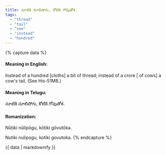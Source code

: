 ```yaml
---
title: నూటికి నూలిపోగు, కోటికి గోవుతోక.
tags:
  - "thread"
  - "tail"
  - "see"
  - "instead"
  - "hundred"
---
```


{% capture data %}
#### Meaning in English:
Instead of a hundred [cloths] a bit of thread; instead of a crore [ of cows] a cow's tail.
(See His-51MB.)

#### Meaning in Telugu:
నూటికి నూలిపోగు, కోటికి గోవుతోక.

#### Romanization:
Nūṭiki nūlipōgu, kōṭiki gōvutōka.

Nutiki nulipogu, kotiki govutoka.
{% endcapture %}

{{ data | markdownify }}

